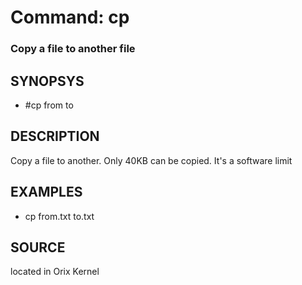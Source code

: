 # Command: cp

### Copy a file to another file

## SYNOPSYS
+ #cp from to

## DESCRIPTION
Copy a file to another. Only 40KB can be copied. It's a software limit

## EXAMPLES
+ cp from.txt to.txt

## SOURCE
located in Orix Kernel
